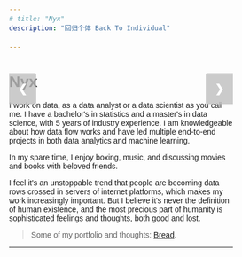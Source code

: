 ```yaml
---
# title: "Nyx"
description: "回归个体 Back To Individual"

---
```



<style>
body {
  font-family: Arial;
  margin: 0;
}

* {
  box-sizing: border-box;
}

img {
  vertical-align: middle;
  object-fit: contain;
  height: 300px; /* Your preferred width */
  width: auto;

}

/* Position the image container (needed to position the left and right arrows) */
.container {
  position: relative;
}

/* Hide the images by default */
.mySlides {
  display: none;
}

/* Add a pointer when hovering over the thumbnail images */
.cursor {
  cursor: pointer;
}

/* Next & previous buttons */
.prev,
.next {
  background-color: rgba(192,192,192, 0.8);
  cursor: pointer;
  position: absolute;
  top: 40%;
  width: auto;
  padding: 16px;
  margin-top: -50px;
  color: white;
  font-weight: bold;
  font-size: 20px;
  border-radius: 0 3px 3px 0;
  user-select: none;
  -webkit-user-select: none;
}

/* Position the "next button" to the right */
.next {
  right: 0;
  border-radius: 3px 0 0 3px;
}

/* On hover, add a black background color with a little bit see-through */
.prev:hover,
.next:hover {
  background-color: rgba(0, 0, 0, 0.8);
}

/* Container for image text */
.caption-container {
  text-align: center;
  background-color: #222;
  /* padding: 2px 10px; */
  color: white;
}
</style>

<!-- ######################### -->

<body>

# Nyx

<div class="container">
  <!-- <div class="mySlides">
    <img src="gallery/gongxi.jpg"  style="width:100%" class="demo cursor" onclick="currentSlide(1)" alt="Me playing rock">
  </div> 

  <div class="mySlides">
    <img src="gallery/me_duck.jpg"  style="width:100%" class="demo cursor" onclick="currentSlide(1)" alt="Me And A Canadian Duck">
  </div> -->

  <div class="mySlides">
    <img src="gallery/self.jpg" style="width:100%" class="demo cursor" onclick="currentSlide(2)" alt="Two Me In A Time. Souce: Magifrenchie, and Peacinu">
  </div>

    
  <a class="prev" onclick="plusSlides(-1)">❮</a>
  <a class="next" onclick="plusSlides(1)">❯</a>

  <div class="caption-container">
    <p id="caption"></p>
  </div>


</div>

<!-- **My Monologue:**   -->
I work on data, as a data analyst or a data scientist as you call me. I have a bachelor's in statistics and a master's in data science, with 5 years of industry experience. I am knowledgeable about how data flow works and have led multiple end-to-end projects in both data analytics and machine learning.

In my spare time, I enjoy boxing, music, and discussing movies and books with beloved friends.

I feel it's an unstoppable trend that people are becoming data rows crossed in servers of internet platforms, which makes my work increasingly important. But I believe it's never the definition of human existence, and the most precious part of humanity is sophisticated feelings and thoughts, both good and lost.

> Some of my portfolio and thoughts: [Bread](https://petitmi.com/bread).

<!-- <table class="translation">
    <tr>
        <td>
**嘿，伙计** 你好。在这儿，以数据科学和商业为主职业感悟在[Bread](https://petitmi.com/bread)中。其他的在[Juicy](https://petitmi.com/juicy)里，包括情感夜话、都市传说、爱的教育和其他所有。内容是由[中文](https:petitmi.com/categories/%E4%B8%AD%E6%96%87/)和[英文](https:petitmi.com/categories/english/)书写的，可以通过*Seeds-Categories*筛选。

**关于我的一些事实：**
- 我的[名字](/juicy/20230831-name-preceeds-essence/):张雨晨，Nyx。
- 喜欢包含布鲁斯、爵士、电子、太空流行之类元素的音乐，三拍子律动的音乐有时会不明所以地触动我。
- 欢迎用电子邮箱与我聊天: petitmi001#gmail.com


以上内容在下次编辑前有效。
        </td>
        <td> 

**G’day, dute.** There you go, data science and business oriented career epiphanies are in [Bread](https://petitmi.com/bread). Others are in [Juicy](https://petitmi.com/juicy), including emotional night talk, urban legends, love education and all the rest. The content is written in [Chinese](https:petitmi.com/categories/%E4%B8%AD%E6%96%87/) and [English](https:petitmi.com/categories/english/) and can be filtered by *Seeds-Categories*! .


**Some of my other facts:**
- My [names](/juicy/20230831-name-preceeds-essence/), Yuchen Zhang, Nyx and so on.
- Love music with elements like blues, jazz, electronic, space pop, etc. Music with three-beat rhythms sometimes touches me in an unexplained way. 
- Feel free to chat with me by e-mail: petitmi001#gmail.com

Expired before next edit.
        </td>
    </tr>
</table> -->

<script>
let slideIndex = 1;
showSlides(slideIndex);

function plusSlides(n) {
  showSlides(slideIndex += n);
}

function currentSlide(n) {
  showSlides(slideIndex = n);
}

function showSlides(n) {
  let i;
  let slides = document.getElementsByClassName("mySlides");
  let dots = document.getElementsByClassName("demo");
  let captionText = document.getElementById("caption");
  if (n > slides.length) {slideIndex = 1}
  if (n < 1) {slideIndex = slides.length}
  for (i = 0; i < slides.length; i++) {
    slides[i].style.display = "none";
  }
  for (i = 0; i < dots.length; i++) {
    dots[i].className = dots[i].className.replace(" active", "");
  }
  slides[slideIndex-1].style.display = "block";
  dots[slideIndex-1].className += " active";
  captionText.innerHTML = dots[slideIndex-1].alt;
}
</script>
</body>




---